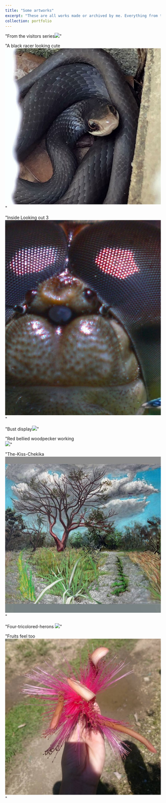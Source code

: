 ```yaml
---
title: "Some artworks"
excerpt: "These are all works made or archived by me. Everything from the ceramic skull to the paintings."
collection: portfolio
---
```


"From the visitors series<img src='/images/from_visitors_series.JPG'>"

"A black racer looking cute<img src='/images/line.jpg'>"

"Inside Looking out 3<img src='/images/inside-looking-out-3.jpg'>"

"Bust display<img src='/images/bust.gif'>"

"Red bellied woodpecker working<br/><img src='/images/worker.JPG'>"

"The-Kiss-Chekika<img src='/images/The-Kiss-Chekika.jpg'>"

"Four-tricolored-herons <img src='/images/four-tricolored-herons.JPG'>"

"Fruits feel too <img src='/images/fruits_feel_too.jpg'>"
